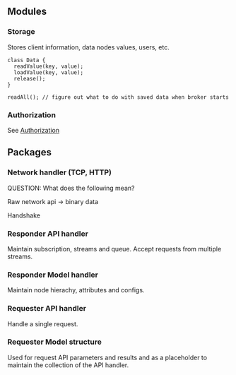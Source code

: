 ## Modules

### Storage 

Stores client information, data nodes values, users, etc.

```
class Data {
  readValue(key, value);
  loadValue(key, value);
  release();
}

readAll(); // figure out what to do with saved data when broker starts
```

### Authorization

See [Authorization](Authorization)

## Packages

### Network handler (TCP, HTTP)

QUESTION: What does the following mean?

Raw network api -> binary data

Handshake 

###  Responder API handler

Maintain subscription, streams and queue. Accept requests from multiple streams.

### Responder Model handler

Maintain node hierachy, attributes and configs.

### Requester API handler

Handle a single request. 

### Requester Model structure

Used for request API parameters and results and as a placeholder to maintain the collection of the API handler.
